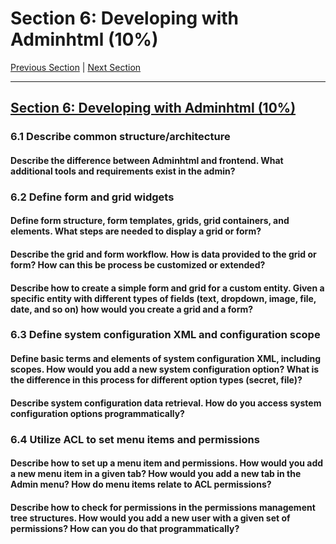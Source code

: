 # Section 6: Developing with Adminhtml (10%)

[Previous Section](./5.md) | [Next Section](./7.md)

-----

## [Section 6: Developing with Adminhtml (10%)](./6.md)

### **6.1**  Describe common structure/architecture

#### **Describe the difference between Adminhtml and frontend. What additional tools and requirements exist in the admin?**

### **6.2**  Define form and grid widgets


#### **Define form structure, form templates, grids, grid containers, and elements. What steps are needed to display a grid or form?**

#### **Describe the grid and form workflow. How is data provided to the grid or form? How can this be process be customized or extended?**

#### **Describe how to create a simple form and grid for a custom entity. Given a specific entity with different types of fields (text, dropdown, image, file, date, and so on) how would you create a grid and a form?**

### **6.3**  Define system configuration XML and configuration scope


#### **Define basic terms and elements of system configuration XML, including scopes. How would you add a new system configuration option? What is the difference in this process for different option types (secret, file)?**

#### **Describe system configuration data retrieval. How do you access system configuration options programmatically?**

### **6.4**  Utilize ACL to set menu items and permissions


#### **Describe how to set up a menu item and permissions. How would you add a new menu item in a given tab? How would you add a new tab in the Admin menu? How do menu items relate to ACL permissions?**

#### **Describe how to check for permissions in the permissions management tree structures. How would you add a new user with a given set of permissions? How can you do that programmatically?**


